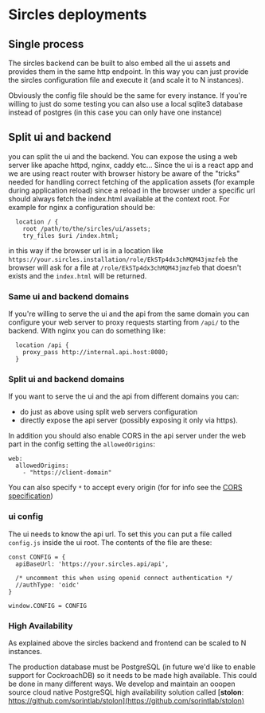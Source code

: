 # Sircles deployments

## Single process

The sircles backend can be built to also embed all the ui assets and provides them in the same http endpoint. In this way you can just provide the sircles configuration file and execute it (and scale it to N instances).

Obviously the config file should be the same for every instance. If you're willing to just do some testing you can also use a local sqlite3 database instead of postgres (in this case you can only have one instance)


## Split ui and backend

you can split the ui and the backend. You can expose the using a web server like apache httpd, nginx, caddy etc... Since the ui is a react app and we are using react router with browser history be aware of the "tricks" needed for handling correct fetching of the application assets (for example during application reload) since a reload in the browser under a specific url should always fetch the index.html available at the context root. For example for nginx a configuration should be:

```
  location / {
    root /path/to/the/sircles/ui/assets;
    try_files $uri /index.html;
```

in this way if the browser url is in a location like `https://your.sircles.installation/role/EkSTp4dx3chMQM43jmzfeb` the browser will ask for a file at `/role/EkSTp4dx3chMQM43jmzfeb` that doesn't exists and the `index.html` will be returned.

### Same ui and backend domains

If you're willing to serve the ui and the api from the same domain you can configure your web server to proxy requests starting from `/api/` to the backend. With nginx you can do something like:

```
  location /api {
    proxy_pass http://internal.api.host:8080;
  }
```

### Split ui and backend domains

If you want to serve the ui and the api from different domains you can:

* do just as above using split web servers configuration
* directly expose the api server (possibly exposing it only via https).

In addition you should also enable CORS in the api server under the web part in the config setting the `allowedOrigins`:

```
web:
  allowedOrigins:
    - "https://client-domain"
```

You can also specify `*` to accept every origin (for for info see the [CORS specification](https://www.w3.org/TR/cors/))

### ui config

The ui needs to know the api url. To set this you can put a file called `config.js` inside the ui root. The contents of the file are these:

```
const CONFIG = {
  apiBaseUrl: 'https://your.sircles.api/api',

  /* uncomment this when using openid connect authentication */
  //authType: 'oidc'
}

window.CONFIG = CONFIG
```

### High Availability

As explained above the sircles backend and frontend can be scaled to N instances.

The production database must be PostgreSQL (in future we'd like to enable support for CockroachDB) so it needs to be made high available. This could be done in many different ways. We develop and maintain an ooopen source cloud native PostgreSQL high availability solution called [**stolon**: https://github.com/sorintlab/stolon](https://github.com/sorintlab/stolon)
